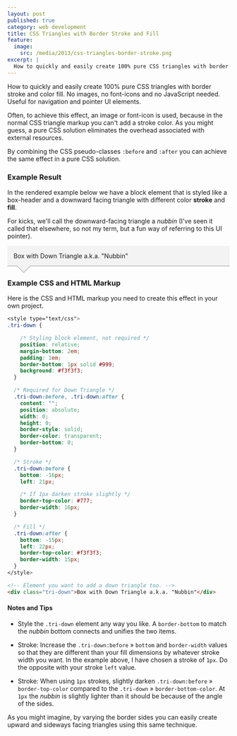 ```yaml
---
layout: post
published: true
category: web development
title: CSS Triangles with Border Stroke and Fill
feature:
  image:
    src: /media/2013/css-triangles-border-stroke.png
excerpt: |
  How to quickly and easily create 100% pure CSS triangles with border stroke and color fill. No images, no font-icons and no JavaScript needed. Useful for navigation and pointer UI elements.
---
```


How to quickly and easily create 100% pure CSS triangles with border stroke and color fill. No images, no font-icons and no JavaScript needed. Useful for navigation and pointer UI elements.

Often, to achieve this effect, an image or font-icon is used, because in the normal CSS triangle markup you can't add a stroke color. As you might guess, a pure CSS solution eliminates the overhead associated with external resources.

By combining the CSS pseudo-classes `:before` and `:after` you can achieve the same effect in a pure CSS solution.

### Example Result

In the rendered example below we have a block element that is styled like a box-header and a downward facing triangle with different color __stroke__ and __fill__.

For kicks, we'll call the downward-facing triangle a _nubbin_ (I've seen it called that elsewhere, so not my term, but a fun way of referring to this UI pointer).

<style type="text/css">
.tri-down {
    position: relative;
    margin-bottom: 2em;
    padding: 1em;
    border-bottom: 1px solid #999;
    background: #f3f3f3;
  }
  .tri-down:before, .tri-down:after {
    content: "";
    position: absolute;
    width: 0;
    height: 0;
    border-style: solid;
    border-color: transparent;
    border-bottom: 0;
  }
  .tri-down:before {
    bottom: -16px;
    left: 21px;
    border-top-color: #777;
    border-width: 16px;
  }
  .tri-down:after {
    bottom: -15px;
    left: 22px;
    border-top-color: #f3f3f3;
    border-width: 15px;
  }
</style>

<div class="tri-down">Box with Down Triangle a.k.a. "Nubbin"</div>

### Example CSS and HTML Markup

Here is the CSS and HTML markup you need to create this effect in your own project.

```css
<style type="text/css">
.tri-down {

    /* Styling block element, not required */
    position: relative;
    margin-bottom: 2em;
    padding: 1em;
    border-bottom: 1px solid #999;
    background: #f3f3f3;
  }

  /* Required for Down Triangle */
  .tri-down:before, .tri-down:after {
    content: "";
    position: absolute;
    width: 0;
    height: 0;
    border-style: solid;
    border-color: transparent;
    border-bottom: 0;
  }

  /* Stroke */
  .tri-down:before {
    bottom: -16px;
    left: 21px;

    /* If 1px darken stroke slightly */
    border-top-color: #777;
    border-width: 16px;
  }

  /* Fill */
  .tri-down:after {
    bottom: -15px;
    left: 22px;
    border-top-color: #f3f3f3;
    border-width: 15px;
  }
</style>
```

```html
<!-- Element you want to add a down triangle too. -->
<div class="tri-down">Box with Down Triangle a.k.a. "Nubbin"</div>
```

#### Notes and Tips

  - Style the `.tri-down` element any way you like. A `border-bottom` to match the _nubbin_ bottom connects and unifies the two items.

  - Stroke: Increase the `.tri-down:before` &raquo; `bottom` and `border-width` values so that they are different than your fill dimensions by whatever stroke width you want. In the example above, I have chosen a stroke of `1px`. Do the opposite with your stroke `left` value.

  - Stroke: When using `1px` strokes, slightly darken `.tri-down:before` &raquo; `border-top-color` compared to the `.tri-down` &raquo; `border-bottom-color`. At `1px` the _nubbin_ is slightly lighter than it should be because of the angle of the sides.

As you might imagine, by varying the border sides you can easily create upward and sideways facing triangles using this same technique.
